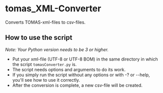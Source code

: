 # tomas_XML-Converter
Converts TOMAS-xml-files to csv-files.
## How to use the script
*Note: Your Python version needs to be 3 or higher.*
- Put your xml-file (UTF-8 or UTF-8 BOM) in the same directory in which the script ```tomasConverter.py``` is.
- The script needs options and arguments to do its work.
- If you simply run the script without any options or with -? or --help, you'll see how to use it correctly.
- After the conversion is complete, a new csv-file will be created.
